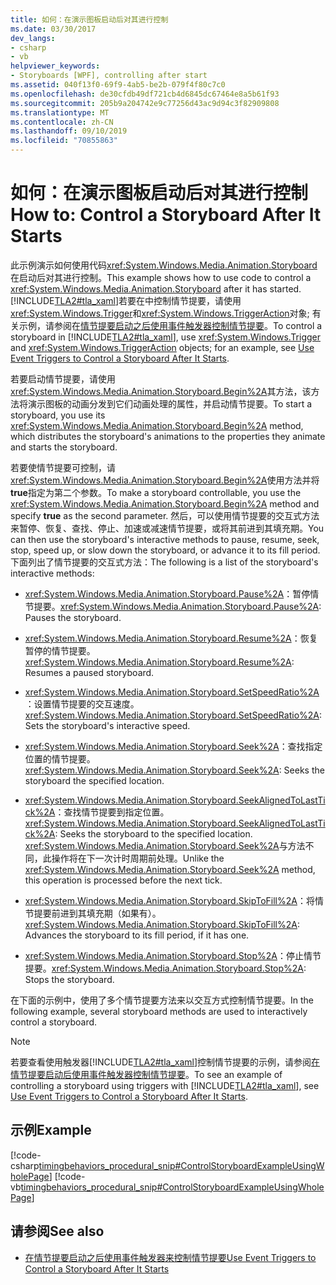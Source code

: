 ```yaml
---
title: 如何：在演示图板启动后对其进行控制
ms.date: 03/30/2017
dev_langs:
- csharp
- vb
helpviewer_keywords:
- Storyboards [WPF], controlling after start
ms.assetid: 040f13f0-69f9-4ab5-be2b-079f4f80c7c0
ms.openlocfilehash: de30cfdb49df721cb4d6845dc67464e8a5b61f93
ms.sourcegitcommit: 205b9a204742e9c77256d43ac9d94c3f82909808
ms.translationtype: MT
ms.contentlocale: zh-CN
ms.lasthandoff: 09/10/2019
ms.locfileid: "70855863"
---
```

# <a name="how-to-control-a-storyboard-after-it-starts"></a><span data-ttu-id="b1d4d-102">如何：在演示图板启动后对其进行控制</span><span class="sxs-lookup"><span data-stu-id="b1d4d-102">How to: Control a Storyboard After It Starts</span></span>

<span data-ttu-id="b1d4d-103">此示例演示如何使用代码<xref:System.Windows.Media.Animation.Storyboard>在启动后对其进行控制。</span><span class="sxs-lookup"><span data-stu-id="b1d4d-103">This example shows how to use code to control a <xref:System.Windows.Media.Animation.Storyboard> after it has started.</span></span> <span data-ttu-id="b1d4d-104">[!INCLUDE[TLA2#tla_xaml](../../../../includes/tla2sharptla-xaml-md.md)]若要在中控制情节提要，请使用<xref:System.Windows.Trigger>和<xref:System.Windows.TriggerAction>对象; 有关示例，请参阅在[情节提要启动之后使用事件触发器控制情节提要](how-to-use-event-triggers-to-control-a-storyboard-after-it-starts.md)。</span><span class="sxs-lookup"><span data-stu-id="b1d4d-104">To control a storyboard in [!INCLUDE[TLA2#tla_xaml](../../../../includes/tla2sharptla-xaml-md.md)], use <xref:System.Windows.Trigger> and <xref:System.Windows.TriggerAction> objects; for an example, see [Use Event Triggers to Control a Storyboard After It Starts](how-to-use-event-triggers-to-control-a-storyboard-after-it-starts.md).</span></span>

<span data-ttu-id="b1d4d-105">若要启动情节提要，请使用<xref:System.Windows.Media.Animation.Storyboard.Begin%2A>其方法，该方法将演示图板的动画分发到它们动画处理的属性，并启动情节提要。</span><span class="sxs-lookup"><span data-stu-id="b1d4d-105">To start a storyboard, you use its <xref:System.Windows.Media.Animation.Storyboard.Begin%2A> method, which distributes the storyboard's animations to the properties they animate and starts the storyboard.</span></span>

<span data-ttu-id="b1d4d-106">若要使情节提要可控制，请<xref:System.Windows.Media.Animation.Storyboard.Begin%2A>使用方法并将**true**指定为第二个参数。</span><span class="sxs-lookup"><span data-stu-id="b1d4d-106">To make a storyboard controllable, you use the <xref:System.Windows.Media.Animation.Storyboard.Begin%2A> method and specify **true** as the second parameter.</span></span> <span data-ttu-id="b1d4d-107">然后，可以使用情节提要的交互式方法来暂停、恢复、查找、停止、加速或减速情节提要，或将其前进到其填充期。</span><span class="sxs-lookup"><span data-stu-id="b1d4d-107">You can then use the storyboard's interactive methods to pause, resume, seek, stop, speed up, or slow down the storyboard, or advance it to its fill period.</span></span> <span data-ttu-id="b1d4d-108">下面列出了情节提要的交互式方法：</span><span class="sxs-lookup"><span data-stu-id="b1d4d-108">The following is a list of the storyboard's interactive methods:</span></span>

- <span data-ttu-id="b1d4d-109"><xref:System.Windows.Media.Animation.Storyboard.Pause%2A>：暂停情节提要。</span><span class="sxs-lookup"><span data-stu-id="b1d4d-109"><xref:System.Windows.Media.Animation.Storyboard.Pause%2A>: Pauses the storyboard.</span></span>

- <span data-ttu-id="b1d4d-110"><xref:System.Windows.Media.Animation.Storyboard.Resume%2A>：恢复暂停的情节提要。</span><span class="sxs-lookup"><span data-stu-id="b1d4d-110"><xref:System.Windows.Media.Animation.Storyboard.Resume%2A>: Resumes a paused storyboard.</span></span>

- <span data-ttu-id="b1d4d-111"><xref:System.Windows.Media.Animation.Storyboard.SetSpeedRatio%2A>：设置情节提要的交互速度。</span><span class="sxs-lookup"><span data-stu-id="b1d4d-111"><xref:System.Windows.Media.Animation.Storyboard.SetSpeedRatio%2A>: Sets the storyboard's interactive speed.</span></span>

- <span data-ttu-id="b1d4d-112"><xref:System.Windows.Media.Animation.Storyboard.Seek%2A>：查找指定位置的情节提要。</span><span class="sxs-lookup"><span data-stu-id="b1d4d-112"><xref:System.Windows.Media.Animation.Storyboard.Seek%2A>: Seeks the storyboard the specified location.</span></span>

- <span data-ttu-id="b1d4d-113"><xref:System.Windows.Media.Animation.Storyboard.SeekAlignedToLastTick%2A>：查找情节提要到指定位置。</span><span class="sxs-lookup"><span data-stu-id="b1d4d-113"><xref:System.Windows.Media.Animation.Storyboard.SeekAlignedToLastTick%2A>: Seeks the storyboard to the specified location.</span></span> <span data-ttu-id="b1d4d-114"><xref:System.Windows.Media.Animation.Storyboard.Seek%2A>与方法不同，此操作将在下一次计时周期前处理。</span><span class="sxs-lookup"><span data-stu-id="b1d4d-114">Unlike the <xref:System.Windows.Media.Animation.Storyboard.Seek%2A> method, this operation is processed before the next tick.</span></span>

- <span data-ttu-id="b1d4d-115"><xref:System.Windows.Media.Animation.Storyboard.SkipToFill%2A>：将情节提要前进到其填充期（如果有）。</span><span class="sxs-lookup"><span data-stu-id="b1d4d-115"><xref:System.Windows.Media.Animation.Storyboard.SkipToFill%2A>: Advances the storyboard to its fill period, if it has one.</span></span>

- <span data-ttu-id="b1d4d-116"><xref:System.Windows.Media.Animation.Storyboard.Stop%2A>：停止情节提要。</span><span class="sxs-lookup"><span data-stu-id="b1d4d-116"><xref:System.Windows.Media.Animation.Storyboard.Stop%2A>: Stops the storyboard.</span></span>

<span data-ttu-id="b1d4d-117">在下面的示例中，使用了多个情节提要方法来以交互方式控制情节提要。</span><span class="sxs-lookup"><span data-stu-id="b1d4d-117">In the following example, several storyboard methods are used to interactively control a storyboard.</span></span>

> [!NOTE]
> <span data-ttu-id="b1d4d-118">若要查看使用触发器[!INCLUDE[TLA2#tla_xaml](../../../../includes/tla2sharptla-xaml-md.md)]控制情节提要的示例，请参阅[在情节提要启动后使用事件触发器控制情节提要](how-to-use-event-triggers-to-control-a-storyboard-after-it-starts.md)。</span><span class="sxs-lookup"><span data-stu-id="b1d4d-118">To see an example of controlling a storyboard using triggers with [!INCLUDE[TLA2#tla_xaml](../../../../includes/tla2sharptla-xaml-md.md)], see [Use Event Triggers to Control a Storyboard After It Starts](how-to-use-event-triggers-to-control-a-storyboard-after-it-starts.md).</span></span>

## <a name="example"></a><span data-ttu-id="b1d4d-119">示例</span><span class="sxs-lookup"><span data-stu-id="b1d4d-119">Example</span></span>

[!code-csharp[timingbehaviors_procedural_snip#ControlStoryboardExampleUsingWholePage](~/samples/snippets/csharp/VS_Snippets_Wpf/timingbehaviors_procedural_snip/CSharp/ControlStoryboardExample.cs#controlstoryboardexampleusingwholepage)]
[!code-vb[timingbehaviors_procedural_snip#ControlStoryboardExampleUsingWholePage](~/samples/snippets/visualbasic/VS_Snippets_Wpf/timingbehaviors_procedural_snip/visualbasic/controlstoryboardexample.vb#controlstoryboardexampleusingwholepage)]

## <a name="see-also"></a><span data-ttu-id="b1d4d-120">请参阅</span><span class="sxs-lookup"><span data-stu-id="b1d4d-120">See also</span></span>

- [<span data-ttu-id="b1d4d-121">在情节提要启动之后使用事件触发器来控制情节提要</span><span class="sxs-lookup"><span data-stu-id="b1d4d-121">Use Event Triggers to Control a Storyboard After It Starts</span></span>](how-to-use-event-triggers-to-control-a-storyboard-after-it-starts.md)
